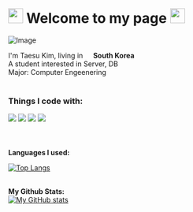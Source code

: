<h1><img src="https://emojis.slackmojis.com/emojis/images/1531849430/4246/blob-sunglasses.gif?1531849430" width="30"/> Welcome to my page <img src="https://emojis.slackmojis.com/emojis/images/1531849430/4246/blob-sunglasses.gif?1531849430" width="30"/> </h1>


![Image](https://github.com/user-attachments/assets/037f3a4c-fdc1-406b-a7db-f9141c748395)
<p> I'm Taesu Kim, living in <img src="https://cdn-icons-png.flaticon.com/512/197/197582.png" width="13"/> <b>South Korea </b> </br> A student interested in Server, DB <br> 
Major: Computer Engeenering<br> <br>
<h3>Things I code with:</h3> 


<p align="left">
</p> <p> <img src="https://img.shields.io/badge/c++-00599C?style=for-the-badge&logo=c%2B%2B&logoColor=white"> <img src="https://img.shields.io/badge/python-3776AB?style=for-the-badge&logo=python&logoColor=white"> <img src="https://img.shields.io/badge/mysql-4479A1?style=for-the-badge&logo=mysql&logoColor=white"> <img src="https://img.shields.io/badge/linux-FCC624?style=for-the-badge&logo=linux&logoColor=black"> <br><br><br><br>
 <b>Languages I used:</b>
  
[![Top Langs](https://github-readme-stats.vercel.app/api/top-langs/?username=ts9744&langs_count=8)](https://github.com/ts9744/github-readme-stats) <br> <br>

<b>My Github Stats:</b> <br> [![My GitHub stats](https://github-readme-stats.vercel.app/api?username=ts9744)](https://github.com/ts9744/github-readme-stats) <br> <br>



